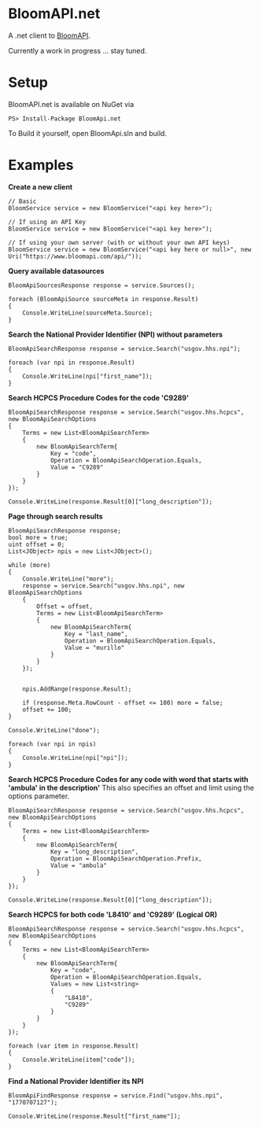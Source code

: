 BloomAPI.net
============

A .net client to [BloomAPI](http://www.bloomapi.com).

Currently a work in progress ... stay tuned.

# Setup

BloomAPI.net is available on NuGet via

    PS> Install-Package BloomApi.net

To Build it yourself, open BloomApi.sln and build.

# Examples

**Create a new client**

	// Basic
	BloomService service = new BloomService("<api key here>");

	// If using an API Key
    BloomService service = new BloomService("<api key here>");

    // If using your own server (with or without your own API keys)
    BloomService service = new BloomService("<api key here or null>", new Uri("https://www.bloomapi.com/api/"));

**Query available datasources**

    BloomApiSourcesResponse response = service.Sources();

    foreach (BloomApiSource sourceMeta in response.Result)
    {
        Console.WriteLine(sourceMeta.Source);
    }

**Search the National Provider Identifier (NPI) without parameters**

    BloomApiSearchResponse response = service.Search("usgov.hhs.npi");

    foreach (var npi in response.Result)
    {
        Console.WriteLine(npi["first_name"]);
    }

**Search HCPCS Procedure Codes for the code 'C9289'**

    BloomApiSearchResponse response = service.Search("usgov.hhs.hcpcs", new BloomApiSearchOptions
    {
        Terms = new List<BloomApiSearchTerm>
        {
            new BloomApiSearchTerm{
                Key = "code",
                Operation = BloomApiSearchOperation.Equals,
                Value = "C9289"
            }
        }
    });

    Console.WriteLine(response.Result[0]["long_description"]);

**Page through search results**

	BloomApiSearchResponse response;
    bool more = true;
    uint offset = 0;
    List<JObject> npis = new List<JObject>();

    while (more)
    {
        Console.WriteLine("more");
        response = service.Search("usgov.hhs.npi", new BloomApiSearchOptions
        {
            Offset = offset,
            Terms = new List<BloomApiSearchTerm>
            {
                new BloomApiSearchTerm{
                    Key = "last_name",
                    Operation = BloomApiSearchOperation.Equals,
                    Value = "murillo"
                }
            }
        });


        npis.AddRange(response.Result);

        if (response.Meta.RowCount - offset <= 100) more = false;
        offset += 100;
    }

    Console.WriteLine("done");

    foreach (var npi in npis)
    {
        Console.WriteLine(npi["npi"]);
    }


**Search HCPCS Procedure Codes for any code with word that starts with 'ambula' in the description'**
This also specifies an offset and limit using the options parameter.

    BloomApiSearchResponse response = service.Search("usgov.hhs.hcpcs", new BloomApiSearchOptions
    {
        Terms = new List<BloomApiSearchTerm>
        {
            new BloomApiSearchTerm{
                Key = "long_description",
                Operation = BloomApiSearchOperation.Prefix,
                Value = "ambula"
            }
        }
    });

    Console.WriteLine(response.Result[0]["long_description"]);

**Search HCPCS for both code 'L8410' and 'C9289' (Logical OR)**

    BloomApiSearchResponse response = service.Search("usgov.hhs.hcpcs", new BloomApiSearchOptions
    {
        Terms = new List<BloomApiSearchTerm>
        {
            new BloomApiSearchTerm{
                Key = "code",
                Operation = BloomApiSearchOperation.Equals,
                Values = new List<string>
                {
                    "L8410",
                    "C9289"
                }
            }
        }
    });

    foreach (var item in response.Result)
    {
        Console.WriteLine(item["code"]);
    }

**Find a National Provider Identifier its NPI**

	BloomApiFindResponse response = service.Find("usgov.hhs.npi", "1770707127");

    Console.WriteLine(response.Result["first_name"]);